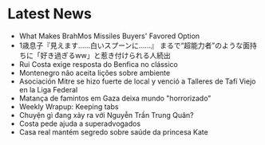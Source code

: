 # Latest News
-  What Makes BrahMos Missiles Buyers' Favored Option
-  1歳息子『見えます……白いスプーンに……』 まるで“超能力者”のような面持ちに「好き過ぎるww」と惹き付けられる人続出
-  Rui Costa exige resposta do Benfica no clássico
-  Montenegro não aceita lições sobre ambiente
-  Asociación Mitre se hizo fuerte de local y venció a Talleres de Tafí Viejo en la Liga Federal
-  Matança de famintos em Gaza deixa mundo "horrorizado"
-  Weekly Wrapup: Keeping tabs
-  Chuyện gì đang xảy ra với Nguyễn Trần Trung Quân?
-  Costa pede ajuda a superadvogados
-  Casa real mantém segredo sobre saúde da princesa Kate
